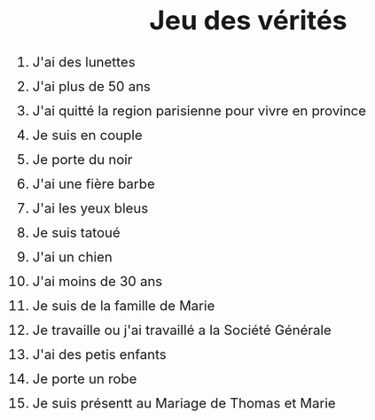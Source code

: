 <html lang="en">
<head>
    <meta charset="UTF-8">
    <meta http-equiv="X-UA-Compatible" content="IE=edge">
    <meta name="viewport" content="width=device-width, initial-scale=1.0">
    <title>jeux des vérité</title>
</head>
<body style="font-size: 1.5rem;">
    <h1 style="text-align: center;">Jeu des vérités</h1>
    <ol>
        <li style="margin-bottom: 15px;">J'ai des lunettes</li>
        <li style="margin-bottom: 15px;">J'ai plus de 50 ans</li>
        <li style="margin-bottom: 15px;">J'ai quitté la region parisienne pour vivre en province</li>
        <li style="margin-bottom: 15px;">Je suis en couple</li>
        <li style="margin-bottom: 15px;">Je porte du noir</li>
        <li style="margin-bottom: 15px;">J'ai une fière barbe</li>
        <li style="margin-bottom: 15px;">J'ai les yeux bleus</li>
        <li style="margin-bottom: 15px;">Je suis tatoué</li>
        <li style="margin-bottom: 15px;">J'ai un chien</li>
        <li style="margin-bottom: 15px;">J'ai moins de 30 ans</li>
        <li style="margin-bottom: 15px;">Je suis de la famille de Marie</li>
        <li style="margin-bottom: 15px;">Je travaille ou j'ai travaillé a la Société Générale</li>
        <li style="margin-bottom: 15px;">J'ai des petis enfants</li>
        <li style="margin-bottom: 15px;">Je porte un robe</li>
        <li style="margin-bottom: 15px;">Je suis présentt au Mariage de Thomas et Marie</li>
    </ol>
</body>
</html>
